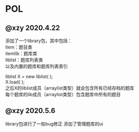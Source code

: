 # POL

## @xzy 2020.4.22
添加了一个library包，其中包括：  
item：题目类  
itemlib：题库类   
liblist：题库列表类  
以及内置的题库和题库列表索引    

liblist X = new liblist( );  
X.load( );  
之后X的liblist成员（arraylist类型）就会包含所有已经存档的题库  
每个题库的lib成员（arraylist类型）包含题库中所有的题目  


## @xzy 2020.5.6
library包进行了一些bug修正 
添加了管理题库的ui  


